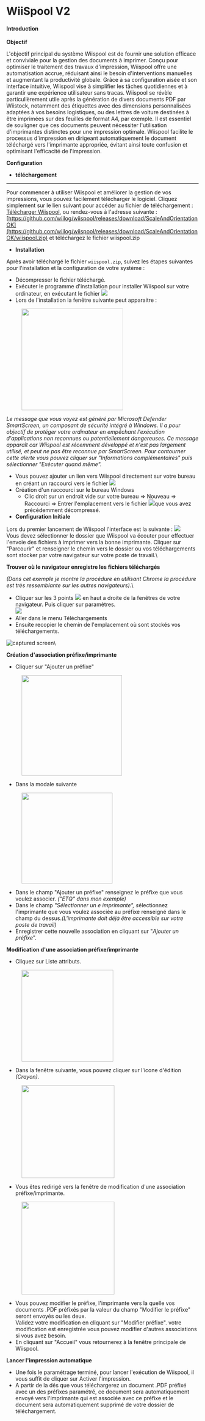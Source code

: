 # WiiSpool V2

#### Introduction

**Objectif**

L'objectif principal du système Wiispool est de fournir une solution efficace et conviviale pour la gestion des documents à imprimer. Conçu pour optimiser le traitement des travaux d'impression, Wiispool offre une automatisation accrue, réduisant ainsi le besoin d'interventions manuelles et augmentant la productivité globale. Grâce à sa configuration aisée et son interface intuitive, Wiispool vise à simplifier les tâches quotidiennes et à garantir une expérience utilisateur sans tracas. Wiispool se révèle particulièrement utile après la génération de divers documents PDF par Wiistock, notamment des étiquettes avec des dimensions personnalisées adaptées à vos besoins logistiques, ou des lettres de voiture destinées à être imprimées sur des feuilles de format A4, par exemple. Il est essentiel de souligner que ces documents peuvent nécessiter l'utilisation d'imprimantes distinctes pour une impression optimale. Wiispool facilite le processus d'impression en dirigeant automatiquement le document téléchargé vers l'imprimante appropriée, évitant ainsi toute confusion et optimisant l'efficacité de l'impression.

**Configuration**

* **téléchargement**

***

Pour commencer à utiliser Wiispool et améliorer la gestion de vos impressions, vous pouvez facilement télécharger le logiciel. Cliquez simplement sur le lien suivant pour accéder au fichier de téléchargement : [Télécharger Wiispool](https://github.com/wiilog/wiispool/releases/download/ScaleAndOrientationOK/wiispool.zip), ou rendez-vous à l'adresse suivante : [https://github.com/wiilog/wiispool/releases/download/ScaleAndOrientationOK](https://github.com/wiilog/wiispool/releases/download/ScaleAndOrientationOK/wiispool.zip) et téléchargez le fichier wiispool.zip

* **Installation**

Après avoir téléchargé le fichier `wiispool.zip`, suivez les étapes suivantes pour l'installation et la configuration de votre système :

* Décompresser le fichier téléchargé.
* Exécuter le programme d'installation pour installer Wiispool sur votre ordinateur, en exécutant le fichier ![](<../.gitbook/assets/image (101).png>)
* Lors de l'installation la fenêtre suivante peut apparaitre :&#x20;



<figure><img src="../.gitbook/assets/image (110).png" alt="" width="266"><figcaption></figcaption></figure>

_Le message que vous voyez est généré par Microsoft Defender SmartScreen, un composant de sécurité intégré à Windows. Il a pour objectif de protéger votre ordinateur en empêchant l'exécution d'applications non reconnues ou potentiellement dangereuses. Ce message apparaît car Wiispool est récemment développé et n'est pas largement utilisé, et peut ne pas être reconnue par SmartScreen. Pour contourner cette alerte vous pouvez cliquer sur "Informations complémentaires" puis sélectionner "Exécuter quand même"._

* Vous pouvez ajouter un lien vers Wiispool directement sur votre bureau en créant un raccourci vers le fichier ![](<../.gitbook/assets/image (102).png>)
* Création d'un raccourci sur le bureau Windows
  * Clic droit sur un endroit vide sur votre bureau => Nouveau => Raccourci => Entrer l'emplacement vers le fichier ![](<../.gitbook/assets/image (104).png>)que vous avez précédemment décompressé.
* **Configuration Initiale**\
  &#x20;

Lors du premier lancement de Wiispool l'interface est la suivante : ![](<../.gitbook/assets/image (105).png>)\
&#x20; Vous devez sélectionner le dossier que Wiispool va écouter pour effectuer l'envoie des fichiers à imprimer vers la bonne imprimante. Cliquer sur "Parcourir" et renseigner le chemin vers le dossier ou vos téléchargements sont stocker par votre navigateur sur votre poste de travail.\


**Trouver où le navigateur enregistre les fichiers téléchargés**

_(Dans cet exemple je montre la procédure en utilisant Chrome la procédure est très ressemblante sur les autres navigateurs)._\


* Cliquer sur les 3 points ![](<../.gitbook/assets/image (106).png>) en haut a droite de la fenêtres de votre navigateur. Puis cliquer sur paramètres.\
  ![](<../.gitbook/assets/image (107).png>)
* Aller dans le menu Téléchargements
* Ensuite recopier le chemin de l'emplacement où sont stockés vos téléchargements.

![captured screen](https://files.gitbook.com/v0/b/gitbook-x-prod.appspot.com/o/spaces%2Fid6mpmGgIXZ3CFWUO3AX%2Fuploads%2Fhojp6sKJ2FhUBigg2hta%2Fimage.png?alt=media\&token=089c11c2-4cc5-471b-a618-2752416f992f)\


**Création d'association préfixe/imprimante**

* Cliquer sur "Ajouter un préfixe"

<figure><img src="../.gitbook/assets/image (111).png" alt="" width="263"><figcaption></figcaption></figure>

* Dans la modale suivante&#x20;

<figure><img src="../.gitbook/assets/image (113).png" alt="" width="238"><figcaption></figcaption></figure>

* &#x20;Dans le champ "Ajouter un préfixe" renseignez le préfixe que vous voulez associer. _("ETQ" dans mon exemple)_
* Dans le champ _"Sélectionner un e imprimante", &#x73;_&#xE9;lectionnez l'imprimante que vous voulez associée au préfixe renseigné dans le champ du dessus._(L'imprimante doit déjà être accessible sur votre poste de travail)_
* Enregistrer cette nouvelle association en cliquant sur "_Ajouter un préfixe_".

**Modification d'une association préfixe/imprimante**

* Cliquez sur Liste attributs.

<figure><img src="../.gitbook/assets/image (114).png" alt="" width="240"><figcaption></figcaption></figure>

* Dans la fenêtre suivante, vous pouvez cliquer sur l'icone d'édition _(Crayon)._

<figure><img src="../.gitbook/assets/image (115).png" alt="" width="243"><figcaption></figcaption></figure>

* Vous êtes redirigé vers la fenêtre de modification d'une association préfixe/imprimante.

<figure><img src="../.gitbook/assets/image (116).png" alt="" width="243"><figcaption></figcaption></figure>

* Vous pouvez modifier le préfixe, l'imprimante vers la quelle vos documents .PDF préfixés par la valeur du champ "Modifier le préfixe" seront envoyés ou les deux.\
  Validez votre modification en cliquant sur "Modifier préfixe". votre modification est enregistrée vous pouvez modifier d'autres associations si vous avez besoin.
* En cliquant sur "Accueil" vous retournerez à la fenêtre principale de Wiispool.

**Lancer l'impression automatique**

* Une fois le paramétrage terminé, pour lancer l'exécution de Wiispool, il vous suffit de cliquer sur Activer l'impression.
* A partir de la dés que vous téléchargerez un document .PDF préfixé avec  un des préfixes paramétré, ce document sera automatiquement envoyé vers l'imprimante qui est associée avec ce préfixe et le document sera automatiquement supprimé de votre dossier de téléchargement.

